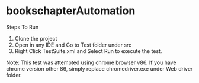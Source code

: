# bookschapterAutomation


Steps To Run

1. Clone the project
2. Open in any IDE and Go to Test folder under src
3. Right Click TestSuite.xml and Select Run to execute the test. 

Note:
This test was attempted using chrome browser v86. If you have chrome version other 86, simply replace chromedriver.exe under Web driver folder. 
